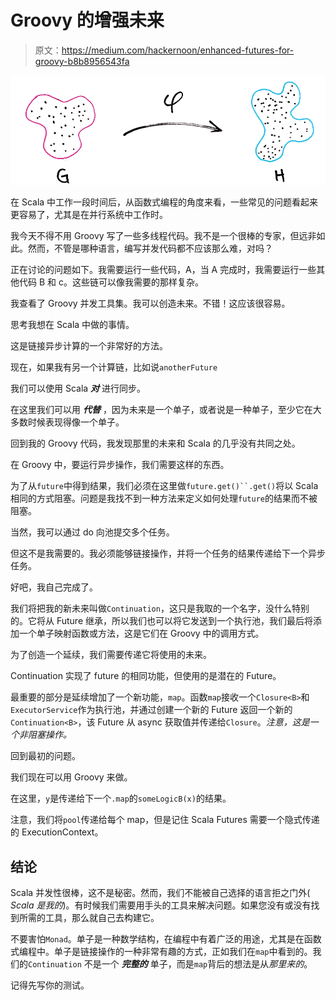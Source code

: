 # Groovy 的增强未来

> 原文：<https://medium.com/hackernoon/enhanced-futures-for-groovy-b8b8956543fa>

![](img/b944880d9ee33a4bf27eed90fa957ae2.png)

在 Scala 中工作一段时间后，从函数式编程的角度来看，一些常见的问题看起来更容易了，尤其是在并行系统中工作时。

我今天不得不用 Groovy 写了一些多线程代码。我不是一个很棒的专家，但远非如此。然而，不管是哪种语言，编写并发代码都不应该那么难，对吗？

正在讨论的问题如下。我需要运行一些代码，A，当 A 完成时，我需要运行一些其他代码 B 和 c。这些链可以像我需要的那样复杂。

我查看了 Groovy 并发工具集。我可以创造未来。不错！这应该很容易。

思考我想在 Scala 中做的事情。

这是链接异步计算的一个非常好的方法。

现在，如果我有另一个计算链，比如说`anotherFuture`

我们可以使用 Scala ***对*** 进行同步。

在这里我们可以用 ***代替*** ，因为未来是一个单子，或者说是一种单子，至少它在大多数时候表现得像一个单子。

回到我的 Groovy 代码，我发现那里的未来和 Scala 的几乎没有共同之处。

在 Groovy 中，要运行异步操作，我们需要这样的东西。

为了从`future`中得到结果，我们必须在这里做`future.get()``.get()`将以 Scala 相同的方式阻塞。问题是我找不到一种方法来定义如何处理`future`的结果而不被阻塞。

当然，我可以通过 do 向池提交多个任务。

但这不是我需要的。我必须能够链接操作，并将一个任务的结果传递给下一个异步任务。

好吧，我自己完成了。

我们将把我的新未来叫做`Continuation`，这只是我取的一个名字，没什么特别的。它将从 Future 继承，所以我们也可以将它发送到一个执行池，我们最后将添加一个单子映射函数或方法，这是它们在 Groovy 中的调用方式。

为了创造一个延续，我们需要传递它将使用的未来。

Continuation 实现了 future 的相同功能，但使用的是潜在的 Future。

最重要的部分是延续增加了一个新功能，`map`。函数`map`接收一个`Closure<B>`和`ExecutorService`作为执行池，并通过创建一个新的 Future 返回一个新的`Continuation<B>`，该 Future 从 async 获取值并传递给`Closure`。*注意，这是一个非阻塞操作。*

回到最初的问题。

我们现在可以用 Groovy 来做。

在这里，`y`是传递给下一个`.map`的`someLogicB(x)`的结果。

注意，我们将`pool`传递给每个 map，但是记住 Scala Futures 需要一个隐式传递的 ExecutionContext。

## 结论

Scala 并发性很棒，这不是秘密。然而，我们不能被自己选择的语言拒之门外( *Scala 是我的*)。有时候我们需要用手头的工具来解决问题。如果您没有或没有找到所需的工具，那么就自己去构建它。

不要害怕`Monad`。单子是一种数学结构，在编程中有着广泛的用途，尤其是在函数式编程中。单子是链接操作的一种非常有趣的方式，正如我们在`map`中看到的。我们的`Continuation` 不是一个 ***完整的*** 单子，而是`map`背后的想法是从*那里来的*。

记得先写你的测试。